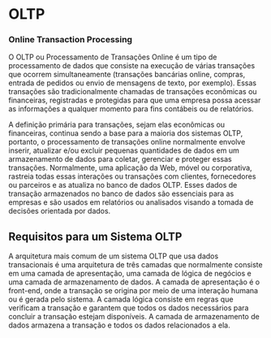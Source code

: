 # OLTP

### Online Transaction Processing

O OLTP ou Processamento de Transações Online é um tipo de processamento de dados que consiste na execução de várias transações que ocorrem simultaneamente (transações bancárias online, compras, entrada de pedidos ou envio de mensagens de texto, por exemplo). Essas transações são tradicionalmente chamadas de transações econômicas ou financeiras, registradas e protegidas para que uma empresa possa acessar as informações a qualquer momento para fins contábeis ou de relatórios.

A definição primária para transações, sejam elas econômicas ou financeiras, continua sendo a base para a maioria dos sistemas OLTP, portanto, o processamento de transações online normalmente envolve inserir, atualizar e/ou excluir pequenas quantidades de dados em um armazenamento de dados para coletar, gerenciar e proteger essas transações. Normalmente, uma aplicação da Web, móvel ou corporativa, rastreia todas essas interações ou transações com clientes, fornecedores ou parceiros e as atualiza no banco de dados OLTP. Esses dados de transação armazenados no banco de dados são essenciais para as empresas e são usados em relatórios ou analisados visando a tomada de decisões orientada por dados.

## Requisitos para um Sistema OLTP

A arquitetura mais comum de um sistema OLTP que usa dados transacionais é uma arquitetura de três camadas que normalmente consiste em uma camada de apresentação, uma camada de lógica de negócios e uma camada de armazenamento de dados. A camada de apresentação é o front-end, onde a transação se origina por meio de uma interação humana ou é gerada pelo sistema. A camada lógica consiste em regras que verificam a transação e garantem que todos os dados necessários para concluir a transação estejam disponíveis. A camada de armazenamento de dados armazena a transação e todos os dados relacionados a ela.